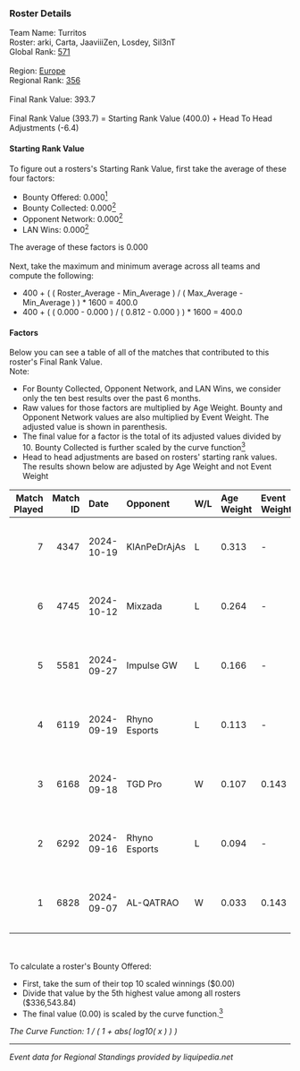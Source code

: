 ### Roster Details<br />
Team Name: Turritos<br />
Roster: arki, Carta, JaaviiiZen, Losdey, Sil3nT<br />
Global Rank: [571](../../standings_global_2025_03_01.md)<br />
<br />
Region: [Europe]( ../../standings_europe_2025_03_01.md)<br />
Regional Rank: [356]( ../../standings_europe_2025_03_01.md)<br />
<br />
Final Rank Value:  393.7<br />
<br />
Final Rank Value (393.7) = Starting Rank Value (400.0) + Head To Head Adjustments (-6.4)<br />

#### Starting Rank Value<br />
To figure out a rosters's Starting Rank Value, first take the average of these four factors:<br />
- Bounty Offered: 0.000[<sup>1</sup>](#table2)
- Bounty Collected: 0.000[<sup>2</sup>](#table1)
- Opponent Network: 0.000[<sup>2</sup>](#table1)
- LAN Wins: 0.000[<sup>2</sup>](#table1)

The average of these factors is 0.000<br />
<br />
Next, take the maximum and minimum average across all teams and compute the following:<br />
- 400 + ( ( Roster_Average - Min_Average ) / ( Max_Average - Min_Average ) ) * 1600 = 400.0
- 400 + ( ( 0.000 - 0.000 ) / ( 0.812 - 0.000 ) ) * 1600 = 400.0


#### Factors<br />
Below you can see a table of all of the matches that contributed to this roster's Final Rank Value.<br />
Note:<br />

- For Bounty Collected, Opponent Network, and LAN Wins, we consider only the ten best results over the past 6 months.
- Raw values for those factors are multiplied by Age Weight. Bounty and Opponent Network values are also multiplied by Event Weight. The adjusted value is shown in parenthesis.
- The final value for a factor is the total of its adjusted values divided by 10. Bounty Collected is further scaled by the curve function[<sup>3</sup>](#curveFunction)
- Head to head adjustments are based on rosters' starting rank values. The results shown below are adjusted by Age Weight and not Event Weight
<span id="table1"></span><br />


| Match Played | Match ID | Date       | Opponent      | W/L | Age Weight | Event Weight | Bounty Collected | Opponent Network | LAN Wins  | H2H Adj. | Roster                                     |
| -: | -: | :- | :- | :- | :- | :- | :- | :- | :- | -: | :- |
|            7 |     4347 | 2024-10-19 | KlAnPeDrAjAs  | L   | 0.313      | -            | -                | -                | -         |    -4.89 | arki, Carta, JaaviiiZen, Losdey, Sil3nT    |
|            6 |     4745 | 2024-10-12 | Mixzada       | L   | 0.264      | -            | -                | -                | -         |    -2.05 | arki, Carta, JaaviiiZen, Losdey, Sil3nT    |
|            5 |     5581 | 2024-09-27 | Impulse GW    | L   | 0.166      | -            | -                | -                | -         |    -0.73 | Carta, DeathZz, JaaviiiZen, Losdey, Sil3nT |
|            4 |     6119 | 2024-09-19 | Rhyno Esports | L   | 0.113      | -            | -                | -                | -         |    -0.64 | Carta, JaaviiiZen, Losdey, Nanitos, Sil3nT |
|            3 |     6168 | 2024-09-18 | TGD Pro       | W   | 0.107      | 0.143        | 0.000 (0.000)    | 0.051 (0.001)    | 0 (0.000) |     1.68 | Carta, JaaviiiZen, Losdey, Nanitos, Sil3nT |
|            2 |     6292 | 2024-09-16 | Rhyno Esports | L   | 0.094      | -            | -                | -                | -         |    -0.25 | Carta, JaaviiiZen, Losdey, Nanitos, Sil3nT |
|            1 |     6828 | 2024-09-07 | AL-QATRAO     | W   | 0.033      | 0.143        | 0.000 (0.000)    | 0.000 (0.000)    | 0 (0.000) |     0.52 | Carta, JaaviiiZen, Losdey, Nanitos, Sil3nT |

<br />
<span id="table2"></span><br />
To calculate a roster's Bounty Offered:<br />

- First, take the sum of their top 10 scaled winnings ($0.00)
- Divide that value by the 5th highest value among all rosters ($336,543.84)
- The final value (0.00) is scaled by the curve function.[<sup>3</sup>](#curveFunction)

<span id="curveFunction"></span>_The Curve Function: 1 / ( 1 + abs( log10( x ) ) )_<br />

---
_Event data for Regional Standings provided by liquipedia.net_<br />

